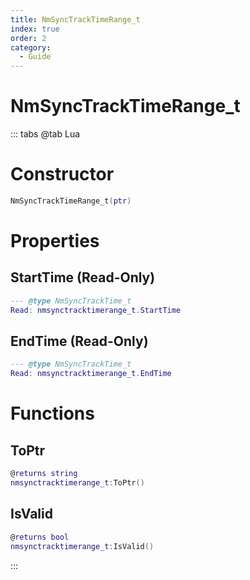 ```yaml
---
title: NmSyncTrackTimeRange_t
index: true
order: 2
category:
  - Guide
---
```


# NmSyncTrackTimeRange_t

::: tabs
@tab Lua
# Constructor
```lua
NmSyncTrackTimeRange_t(ptr)
```
# Properties
## StartTime (Read-Only)
```lua
--- @type NmSyncTrackTime_t
Read: nmsynctracktimerange_t.StartTime
```
## EndTime (Read-Only)
```lua
--- @type NmSyncTrackTime_t
Read: nmsynctracktimerange_t.EndTime
```
# Functions
## ToPtr
```lua
@returns string
nmsynctracktimerange_t:ToPtr()
```
## IsValid
```lua
@returns bool
nmsynctracktimerange_t:IsValid()
```

:::